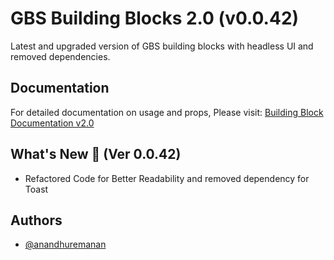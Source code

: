 # GBS Building Blocks 2.0 (v0.0.42)

Latest and upgraded version of GBS building blocks with headless UI and removed dependencies.

## Documentation

For detailed documentation on usage and props, Please visit: [Building Block Documentation v2.0](https://blackmax-designs.gitbook.io/building-block-v2.0)

## What's New 🎉 (Ver 0.0.42)

- Refactored Code for Better Readability and removed dependency for Toast

## Authors

- [@anandhuremanan](https://www.github.com/anandhuremanan)
